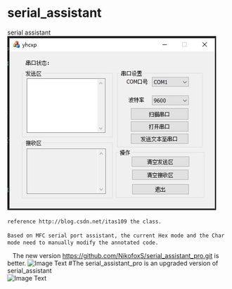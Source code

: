 # serial_assistant
serial assistant
![Image Text](https://raw.githubusercontent.com/NikofoxS/serial_assistant/master/yhcxp/serial_assistant.JPG)

    reference http://blog.csdn.net/itas109 the class.
    
    Based on MFC serial port assistant, the current Hex mode and the Char mode need to manually modify the annotated code.
    The new version https://github.com/NikofoxS/serial_assistant_pro.git is better.
    ![Image Text](https://raw.githubusercontent.com/NikofoxS/serial_assistant_pro/master/yhcxp/yhcxp.PNG)
#The serial_assistant_pro is an upgraded version of serial_assistant     
    ![Image Text](https://raw.githubusercontent.com/NikofoxS/serial_assistant_pro/master/yhcxp/yhcxp.PNG)
